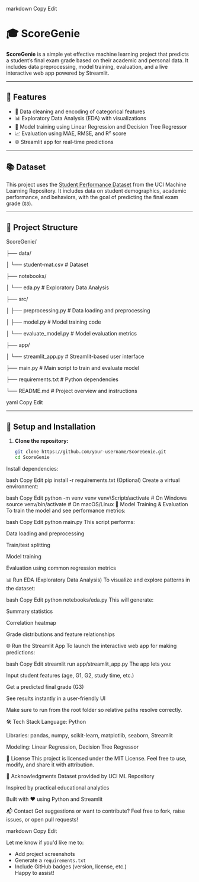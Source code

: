 markdown
Copy
Edit
# 🎓 ScoreGenie

**ScoreGenie** is a simple yet effective machine learning project that predicts a student’s final exam grade based on their academic and personal data. It includes data preprocessing, model training, evaluation, and a live interactive web app powered by Streamlit.

---

## 🔧 Features

- 🔄 Data cleaning and encoding of categorical features  
- 📊 Exploratory Data Analysis (EDA) with visualizations  
- 🧠 Model training using Linear Regression and Decision Tree Regressor  
- 📈 Evaluation using MAE, RMSE, and R² score  
- 🌐 Streamlit app for real-time predictions  

---

## 📚 Dataset

This project uses the [Student Performance Dataset](https://archive.ics.uci.edu/ml/datasets/Student+Performance) from the UCI Machine Learning Repository. It includes data on student demographics, academic performance, and behaviors, with the goal of predicting the final exam grade (`G3`).

---

## 📁 Project Structure

ScoreGenie/

├── data/

│ └── student-mat.csv # Dataset

├── notebooks/

│ └── eda.py # Exploratory Data Analysis

├── src/

│ ├── preprocessing.py # Data loading and preprocessing

│ ├── model.py # Model training code

│ └── evaluate_model.py # Model evaluation metrics

├── app/

│ └── streamlit_app.py # Streamlit-based user interface

├── main.py # Main script to train and evaluate model

├── requirements.txt # Python dependencies

└── README.md # Project overview and instructions

yaml
Copy
Edit

---

## 🚀 Setup and Installation

1. **Clone the repository:**
   ```bash
   git clone https://github.com/your-username/ScoreGenie.git
   cd ScoreGenie
Install dependencies:

bash
Copy
Edit
pip install -r requirements.txt
(Optional) Create a virtual environment:

bash
Copy
Edit
python -m venv venv
venv\Scripts\activate     # On Windows
source venv/bin/activate  # On macOS/Linux
🧪 Model Training & Evaluation
To train the model and see performance metrics:

bash
Copy
Edit
python main.py
This script performs:

Data loading and preprocessing

Train/test splitting

Model training

Evaluation using common regression metrics

📊 Run EDA (Exploratory Data Analysis)
To visualize and explore patterns in the dataset:

bash
Copy
Edit
python notebooks/eda.py
This will generate:

Summary statistics

Correlation heatmap

Grade distributions and feature relationships

🌐 Run the Streamlit App
To launch the interactive web app for making predictions:

bash
Copy
Edit
streamlit run app/streamlit_app.py
The app lets you:

Input student features (age, G1, G2, study time, etc.)

Get a predicted final grade (G3)

See results instantly in a user-friendly UI

Make sure to run from the root folder so relative paths resolve correctly.

🛠 Tech Stack
Language: Python

Libraries: pandas, numpy, scikit-learn, matplotlib, seaborn, Streamlit

Modeling: Linear Regression, Decision Tree Regressor

🧾 License
This project is licensed under the MIT License.
Feel free to use, modify, and share it with attribution.

🙌 Acknowledgments
Dataset provided by UCI ML Repository

Inspired by practical educational analytics

Built with ❤️ using Python and Streamlit

📬 Contact
Got suggestions or want to contribute?
Feel free to fork, raise issues, or open pull requests!

markdown
Copy
Edit

Let me know if you'd like me to:
- Add project screenshots
- Generate a `requirements.txt`
- Include GitHub badges (version, license, etc.)  
Happy to assist!